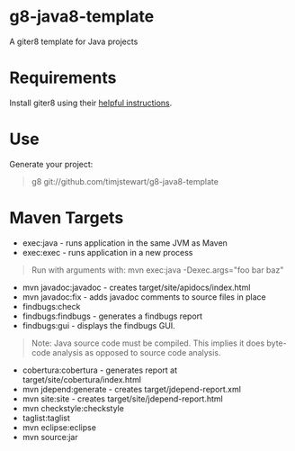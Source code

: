 # g8-java8-template

A giter8 template for Java projects

# Requirements

Install giter8 using their [helpful instructions](https://github.com/n8han/giter8#installation).

# Use

Generate your project:

> g8 git://github.com/timjstewart/g8-java8-template

# Maven Targets

* exec:java - runs application in the same JVM as Maven
* exec:exec - runs application in a new process

> Run with arguments with: mvn exec:java -Dexec.args="foo bar baz"

* mvn javadoc:javadoc - creates target/site/apidocs/index.html
* mvn javadoc:fix - adds javadoc comments to source files in place
* findbugs:check
* findbugs:findbugs - generates a findbugs report
* findbugs:gui - displays the findbugs GUI.
  
>  Note: Java source code must be compiled.  This implies it does
>      byte-code analysis as opposed to source code analysis.

* cobertura:cobertura - generates report at target/site/cobertura/index.html
* mvn jdepend:generate - creates target/jdepend-report.xml
* mvn site:site - creates target/site/jdepend-report.html
* mvn checkstyle:checkstyle
* taglist:taglist
* mvn eclipse:eclipse
* mvn source:jar

